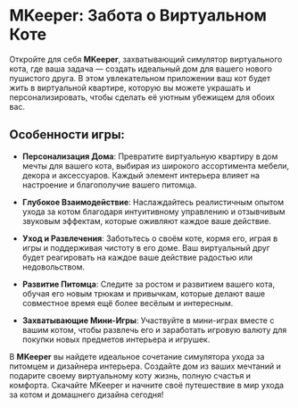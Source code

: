 # MKeeper: Забота о Виртуальном Коте

Откройте для себя **MKeeper**, захватывающий симулятор виртуального кота, где ваша задача — создать идеальный дом для вашего нового пушистого друга. В этом увлекательном приложении ваш кот будет жить в виртуальной квартире, которую вы можете украшать и персонализировать, чтобы сделать её уютным убежищем для обоих вас.

## Особенности игры:

- **Персонализация Дома**: Превратите виртуальную квартиру в дом мечты для вашего кота, выбирая из широкого ассортимента мебели, декора и аксессуаров. Каждый элемент интерьера влияет на настроение и благополучие вашего питомца.

- **Глубокое Взаимодействие**: Наслаждайтесь реалистичным опытом ухода за котом благодаря интуитивному управлению и отзывчивым звуковым эффектам, которые оживляют каждое ваше действие.

- **Уход и Развлечения**: Заботьтесь о своём коте, кормя его, играя в игры и поддерживая чистоту в его доме. Ваш виртуальный друг будет реагировать на каждое ваше действие радостью или недовольством.

- **Развитие Питомца**: Следите за ростом и развитием вашего кота, обучая его новым трюкам и привычкам, которые делают ваше совместное время ещё более весёлым и интересным.

- **Захватывающие Мини-Игры**: Участвуйте в мини-играх вместе с вашим котом, чтобы развлечь его и заработать игровую валюту для покупки новых предметов интерьера и игрушек.

В **MKeeper** вы найдете идеальное сочетание симулятора ухода за питомцем и дизайнера интерьера. Создайте дом из ваших мечтаний и подарите своему виртуальному коту жизнь, полную счастья и комфорта. Скачайте MKeeper и начните своё путешествие в мир ухода за котом и домашнего дизайна сегодня!
